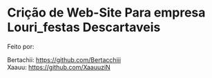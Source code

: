 <h1>Crição de Web-Site Para empresa Louri_festas Descartaveis</h1>

<p>Feito por:

Bertachii: https://github.com/Bertacchiii<br>
Xaauu: https://github.com/XaauuziN
</p>
